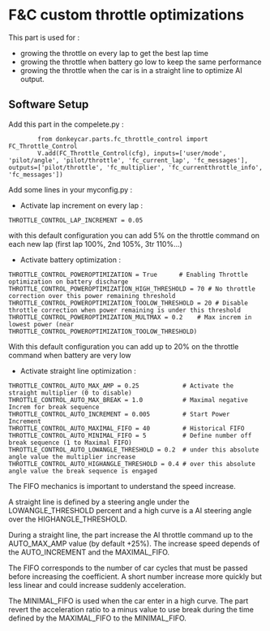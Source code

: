 # F&C custom throttle optimizations

This part is used for :

* growing the throttle on every lap to get the best lap time
* growing the throttle when battery go low to keep the same performance
* growing the throttle when the car is in a straight line to optimize AI output.

## Software Setup

Add this part in the compelete.py :

```
        from donkeycar.parts.fc_throttle_control import FC_Throttle_Control
        V.add(FC_Throttle_Control(cfg), inputs=['user/mode', 'pilot/angle', 'pilot/throttle', 'fc_current_lap', 'fc_messages'], outputs=['pilot/throttle', 'fc_multiplier', 'fc_currentthrottle_info', 'fc_messages'])
```

Add some lines in your myconfig.py :

* Activate lap increment on every lap :
```
THROTTLE_CONTROL_LAP_INCREMENT = 0.05
```
with this default configuration you can add 5% on the throttle command on each new lap (first lap 100%, 2nd 105%, 3tr 110%...)

* Activate battery optimization :
```
THROTTLE_CONTROL_POWEROPTIMIZATION = True      # Enabling Throttle optimization on battery discharge
THROTTLE_CONTROL_POWEROPTIMIZATION_HIGH_THRESHOLD = 70 # No throttle correction over this power remaining threshold
THROTTLE_CONTROL_POWEROPTIMIZATION_TOOLOW_THRESHOLD = 20 # Disable throttle correction when power remaining is under this threshold
THROTTLE_CONTROL_POWEROPTIMIZATION_MULTMAX = 0.2    # Max increm in lowest power (near THROTTLE_CONTROL_POWEROPTIMIZATION_TOOLOW_THRESHOLD)
```
With this default configuration you can add up to 20% on the throttle command when battery are very low

* Activate straight line optimization :
```
THROTTLE_CONTROL_AUTO_MAX_AMP = 0.25            # Activate the straight multiplier (0 to disable)
THROTTLE_CONTROL_AUTO_MAX_BREAK = 1.0           # Maximal negative Increm for break sequence 
THROTTLE_CONTROL_AUTO_INCREMENT = 0.005         # Start Power Increment
THROTTLE_CONTROL_AUTO_MAXIMAL_FIFO = 40         # Historical FIFO
THROTTLE_CONTROL_AUTO_MINIMAL_FIFO = 5          # Define number off break sequence (1 to Maximal FIFO)
THROTTLE_CONTROL_AUTO_LOWANGLE_THRESHOLD = 0.2  # under this absolute angle value the multiplier increase
THROTTLE_CONTROL_AUTO_HIGHANGLE_THRESHOLD = 0.4 # over this absolute angle value the break sequence is engaged
```

The FIFO mechanics is important to understand the speed increase.

A straight line is defined by a steering angle under the LOWANGLE_THRESHOLD percent and a high curve is a AI steering angle over the HIGHANGLE_THRESHOLD.

During a straight line, the part increase the AI throttle command up to the AUTO_MAX_AMP value (by default +25%). The increase speed depends of the AUTO_INCREMENT and the MAXIMAL_FIFO.

The FIFO corresponds to the number of car cycles that must be passed before increasing the coefficient. A short number increase more quickly but less linear and could increase suddenly acceleration.

The MINIMAL_FIFO is used when the car enter in a high curve. The part revert the acceleration ratio to a minus value to use break during the time defined by the MAXIMAL_FIFO to the MINIMAL_FIFO.

